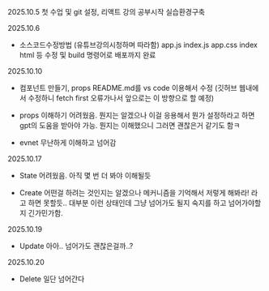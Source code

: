 
2025.10.5
첫 수업 및 git 설정, 리액트 강의 공부시작 실습환경구축

2025.10.6
- 소스코드수정방법 (유튜브강의시청하며 따라함)
app.js index.js app.css index html 등
수정 및 build 명령어로 배포까지 완료

2025.10.10
- 컴포넌트 만들기, props 
README.md를 vs code 이용해서 수정
(깃허브 웹내에서 수정하니 fetch first 오류가나서
앞으로는 이 방향으로 할 예정)

- props 
이해하기 어려웠음. 뭔지는 알겠으나 이걸 응용해서 
뭔가 설정하라고 하면 gpt의 도움을 받아야 가능.
뭔지는 이해했으니 그러면 괜찮은거 같기도 함ㅋ

- evnet 
무난하게 이해하고 넘어감

2025.10.17
- State
어려웠음. 아직 몇 번 더 봐야 이해될듯

- Create
어떤걸 하려는 것인지는 알겠으나 
메커니즘을 기억해서 저렇게 해봐라! 라고 하면 못할듯..
대부분 이런 상태인데 그냥 넘어가도 될지 숙지를 하고 넘어가야할지 긴가민가함.

2025.10.19
- Update
아아.. 넘어가도 괜찮은걸까..?

2025.10.20
- Delete
일단 넘어간다